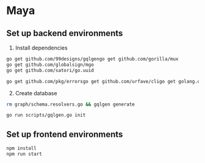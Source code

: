 # Maya


## Set up backend environments
1) Install dependencies
```bash
go get github.com/99designs/gqlgengo get github.com/gorilla/mux
go get github.com/globalsign/mgo
go get github.com/satori/go.uuid
```

```bash
go get github.com/pkg/errorsgo get github.com/urfave/cligo get golang.org/x/tools/go/ast/astutilgo get golang.org/x/tools/go/loadergo get golang.org/x/tools/importsgo get gopkg.in/yaml.v2
```

2) Create database
```bash
rm graph/schema.resolvers.go && gqlgen generate

go run scripts/gqlgen.go init
```

## Set up frontend environments
```bash
npm install
npm run start
```